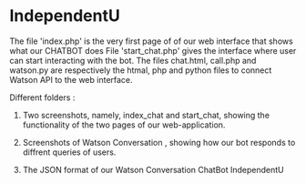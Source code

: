 # IndependentU
The file 'index.php' is the very first page of of our web interface that shows what our CHATBOT does 
File 'start_chat.php' gives the interface where user can start interacting with the bot.
The files chat.html, call.php and watson.py are respectively the htmal, php and python files to connect Watson API to the web interface.

Different folders :
 1) Two screenshots, namely, index_chat and start_chat, showing the functionality of the two pages of our web-application.

 2) Screenshots of Watson Conversation , showing how our bot responds to diffrent queries of users.  

 3) The JSON format of our Watson Conversation ChatBot IndependentU

